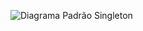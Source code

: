 ![Diagrama Padrão Singleton](https://github.com/user-attachments/assets/5d87ef01-8238-4f83-8f0a-10e9bb557b5e)
